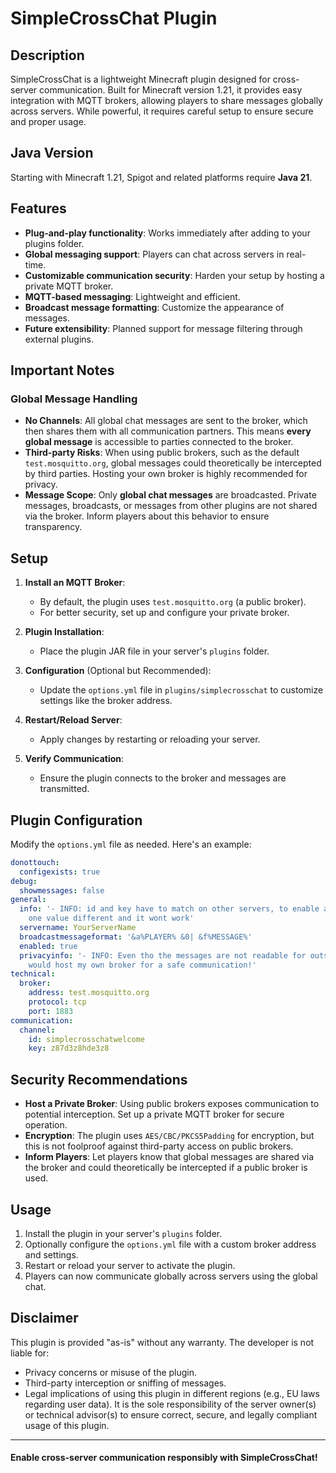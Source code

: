 # SimpleCrossChat Plugin

## Description

SimpleCrossChat is a lightweight Minecraft plugin designed for cross-server communication. Built for Minecraft version
1.21, it provides easy integration with MQTT brokers, allowing players to share messages globally across servers. While
powerful, it requires careful setup to ensure secure and proper usage.

## Java Version

Starting with Minecraft 1.21, Spigot and related platforms require **Java 21**.

## Features

- **Plug-and-play functionality**: Works immediately after adding to your plugins folder.
- **Global messaging support**: Players can chat across servers in real-time.
- **Customizable communication security**: Harden your setup by hosting a private MQTT broker.
- **MQTT-based messaging**: Lightweight and efficient.
- **Broadcast message formatting**: Customize the appearance of messages.
- **Future extensibility**: Planned support for message filtering through external plugins.

## Important Notes

### Global Message Handling

- **No Channels**: All global chat messages are sent to the broker, which then shares them with all communication
  partners. This means **every global message** is accessible to parties connected to the broker.
- **Third-party Risks**: When using public brokers, such as the default `test.mosquitto.org`, global messages could
  theoretically be intercepted by third parties. Hosting your own broker is highly recommended for privacy.
- **Message Scope**: Only **global chat messages** are broadcasted. Private messages, broadcasts, or messages from other
  plugins are not shared via the broker. Inform players about this behavior to ensure transparency.

## Setup

1. **Install an MQTT Broker**:
    - By default, the plugin uses `test.mosquitto.org` (a public broker).
    - For better security, set up and configure your private broker.

2. **Plugin Installation**:
    - Place the plugin JAR file in your server's `plugins` folder.

3. **Configuration** (Optional but Recommended):
    - Update the `options.yml` file in `plugins/simplecrosschat` to customize settings like the broker address.

4. **Restart/Reload Server**:
    - Apply changes by restarting or reloading your server.

5. **Verify Communication**:
    - Ensure the plugin connects to the broker and messages are transmitted.

## Plugin Configuration

Modify the `options.yml` file as needed. Here's an example:

```yaml
donottouch:
  configexists: true
debug:
  showmessages: false
general:
  info: '- INFO: id and key have to match on other servers, to enable a global chat,
    one value different and it wont work'
  servername: YourServerName
  broadcastmessageformat: '&a%PLAYER% &0| &f%MESSAGE%'
  enabled: true
  privacyinfo: '- INFO: Even tho the messages are not readable for outstanders, I
    would host my own broker for a safe communication!'
technical:
  broker:
    address: test.mosquitto.org
    protocol: tcp
    port: 1883
communication:
  channel:
    id: simplecrosschatwelcome
    key: z87d3z8hde3z8

```

## Security Recommendations

- **Host a Private Broker**: Using public brokers exposes communication to potential interception. Set up a private MQTT
  broker for secure operation.
- **Encryption**: The plugin uses `AES/CBC/PKCS5Padding` for encryption, but this is not foolproof against third-party
  access on public brokers.
- **Inform Players**: Let players know that global messages are shared via the broker and could theoretically be
  intercepted if a public broker is used.

## Usage

1. Install the plugin in your server's `plugins` folder.
2. Optionally configure the `options.yml` file with a custom broker address and settings.
3. Restart or reload your server to activate the plugin.
4. Players can now communicate globally across servers using the global chat.

## Disclaimer

This plugin is provided "as-is" without any warranty. The developer is not liable for:

- Privacy concerns or misuse of the plugin.
- Third-party interception or sniffing of messages.
- Legal implications of using this plugin in different regions (e.g., EU laws regarding user data).
  It is the sole responsibility of the server owner(s) or technical advisor(s) to ensure correct, secure, and legally
  compliant usage of this plugin.

---

#### Enable cross-server communication responsibly with **SimpleCrossChat**!